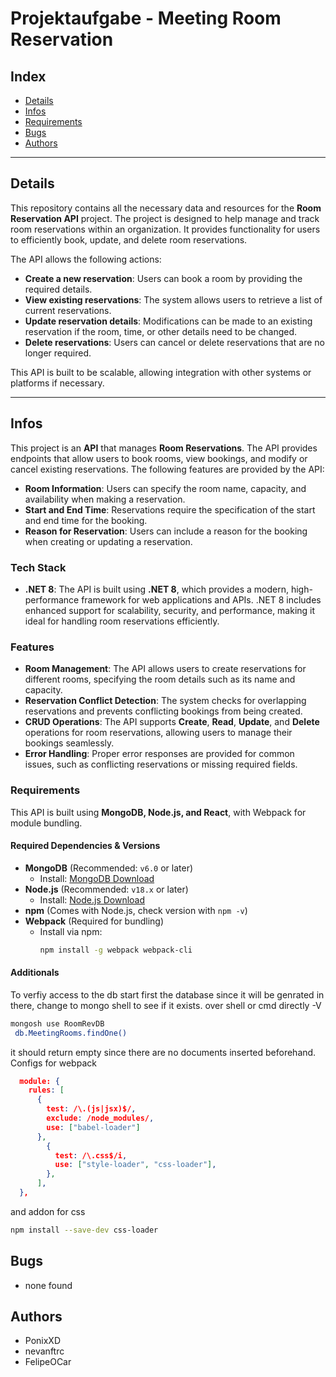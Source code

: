 # Projektaufgabe - Meeting Room Reservation

## Index
- [Details](#details)
- [Infos](#infos)
- [Requirements](#requirements)
- [Bugs](#bugs)
- [Authors](#authors)

---

## Details

This repository contains all the necessary data and resources for the **Room Reservation API** project. The project is designed to help manage and track room reservations within an organization. It provides functionality for users to efficiently book, update, and delete room reservations.

The API allows the following actions:

- **Create a new reservation**: Users can book a room by providing the required details.
- **View existing reservations**: The system allows users to retrieve a list of current reservations.
- **Update reservation details**: Modifications can be made to an existing reservation if the room, time, or other details need to be changed.
- **Delete reservations**: Users can cancel or delete reservations that are no longer required.

This API is built to be scalable, allowing integration with other systems or platforms if necessary.

---

## Infos

This project is an **API** that manages **Room Reservations**. The API provides endpoints that allow users to book rooms, view bookings, and modify or cancel existing reservations. The following features are provided by the API:

- **Room Information**: Users can specify the room name, capacity, and availability when making a reservation.
- **Start and End Time**: Reservations require the specification of the start and end time for the booking.
- **Reason for Reservation**: Users can include a reason for the booking when creating or updating a reservation.

### Tech Stack

- **.NET 8**: The API is built using **.NET 8**, which provides a modern, high-performance framework for web applications and APIs. .NET 8 includes enhanced support for scalability, security, and performance, making it ideal for handling room reservations efficiently.

### Features

- **Room Management**: The API allows users to create reservations for different rooms, specifying the room details such as its name and capacity.
- **Reservation Conflict Detection**: The system checks for overlapping reservations and prevents conflicting bookings from being created.
- **CRUD Operations**: The API supports **Create**, **Read**, **Update**, and **Delete** operations for room reservations, allowing users to manage their bookings seamlessly.
- **Error Handling**: Proper error responses are provided for common issues, such as conflicting reservations or missing required fields.


### Requirements
This API is built using **MongoDB, Node.js, and React**, with Webpack for module bundling.  

#### **Required Dependencies & Versions**  
- **MongoDB** (Recommended: `v6.0` or later)  
  - Install: [MongoDB Download](https://www.mongodb.com/try/download/community)  
- **Node.js** (Recommended: `v18.x` or later)  
  - Install: [Node.js Download](https://nodejs.org/)  
- **npm** (Comes with Node.js, check version with `npm -v`)  
- **Webpack** (Required for bundling)  
  - Install via npm:  
    ```sh
    npm install -g webpack webpack-cli
    ```
#### **Additionals**
To verfiy access to the db start first the database since it will be genrated in there, change to mongo shell to see if it exists.
over shell or cmd directly -V
```sh
mongosh use RoomRevDB
 db.MeetingRooms.findOne()
```
it should return empty since there are no documents inserted beforehand.
Configs for webpack
```json
  module: {
    rules: [
      {
        test: /\.(js|jsx)$/,
        exclude: /node_modules/,
        use: ["babel-loader"]
      },
        {
          test: /\.css$/i,
          use: ["style-loader", "css-loader"],
        },
      ],
  },
```
and addon for css
```sh
npm install --save-dev css-loader
```

## Bugs
- none found

## Authors
- PonixXD  
- nevanftrc
- FelipeOCar
